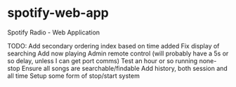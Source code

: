 spotify-web-app
===============

Spotify Radio - Web Application

TODO:
Add secondary ordering index based on time added
Fix display of searching
Add now playing
Admin remote control (will probably have a 5s or so delay, unless I can get port comms)
Test an hour or so running none-stop
Ensure all songs are searchable/findable
Add history, both session and all time
Setup some form of stop/start system